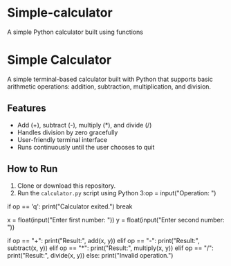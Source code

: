 # Simple-calculator
A simple Python calculator built using functions
# Simple Calculator

A simple terminal-based calculator built with Python that supports basic arithmetic operations: addition, subtraction, multiplication, and division.

## Features
- Add (+), subtract (-), multiply (*), and divide (/)
- Handles division by zero gracefully
- User-friendly terminal interface
- Runs continuously until the user chooses to quit

## How to Run
1. Clone or download this repository.
2. Run the `calculator.py` script using Python 3:op = input("Operation: ")

if op == 'q':
    print("Calculator exited.")
    break

x = float(input("Enter first number: "))
y = float(input("Enter second number: "))

if op == "+":
    print("Result:", add(x, y))
elif op == "-":
    print("Result:", subtract(x, y))
elif op == "*":
    print("Result:", multiply(x, y))
elif op == "/":
    print("Result:", divide(x, y))
else:
    print("Invalid operation.")
   ```bash

  
  
